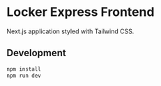 # Locker Express Frontend

Next.js application styled with Tailwind CSS.

## Development
```bash
npm install
npm run dev
```
